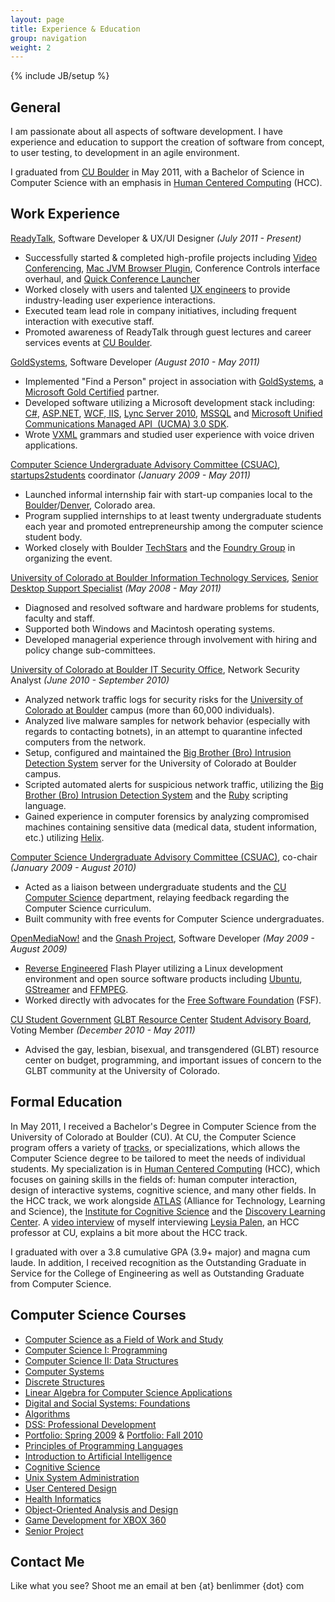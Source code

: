 ```yaml
---
layout: page
title: Experience & Education
group: navigation
weight: 2
---
```

{% include JB/setup %}

## General
I am passionate about all aspects of software development. I have experience and education to support the creation of software from concept, to user testing, to development in an agile environment.

I graduated from [CU Boulder](http://www.colorado.edu) in May 2011, with a Bachelor of Science in Computer Science with an emphasis in [Human Centered Computing](http://www.cs.colorado.edu/ugrad/bs/tracks/videos/hcc.mov) (HCC).


## Work Experience
[ReadyTalk](http://www.readytalk.com/), Software Developer & UX/UI Designer _(July 2011 - Present)_
* Successfully started & completed high-profile projects including [Video Conferencing](http://www.readytalk.com/products-services/video), [Mac JVM Browser Plugin](http://www.readytalk.com/support-training/downloads#mac-plugin), Conference Controls interface overhaul, and [Quick Conference Launcher](http://www.readytalk.com/support-training/downloads#quick-launcher)
* Worked closely with users and talented [UX engineers](http://en.wikipedia.org/wiki/User_experience) to provide industry-leading user experience interactions.
* Executed team lead role in company initiatives, including frequent interaction with executive staff.
* Promoted awareness of ReadyTalk through guest lectures and career services events at [CU Boulder](http://www.colorado.edu).

[GoldSystems](http://www.goldsys.com), Software Developer _(August 2010 - May 2011)_
* Implemented "Find a Person" project in association with [GoldSystems](http://www.goldsys.com/), a [Microsoft Gold Certified](http://www.microsoft.com/hk/certpartner/default.mspx) partner.
* Developed software utilizing a Microsoft development stack including: [C#](http://en.wikipedia.org/wiki/C_Sharp_(programming_language)), [ASP.NET](http://www.asp.net/learn/whitepapers/aspnet4), [WCF](http://msdn.microsoft.com/en-us/netframework/aa663324),[ IIS](http://www.iis.net/), [Lync Server 2010](http://en.wikipedia.org/wiki/Microsoft_Lync_Server), [MSSQL](http://en.wikipedia.org/wiki/Microsoft_SQL_Server) and [Microsoft Unified Communications Managed API  (UCMA) 3.0 SDK](http://msdn.microsoft.com/en-us/library/gg421023.aspx).
* Wrote [VXML](http://en.wikipedia.org/wiki/VoiceXML) grammars and studied user experience with voice driven applications.

[Computer Science Undergraduate Advisory Committee (CSUAC)](http://www.cs.colorado.edu/ugrad/csuac/), [startups2students](http://startup2student.pbworks.com) coordinator _(January 2009 - May 2011)_
* Launched informal internship fair with start-up companies local to the [Boulder](http://en.wikipedia.org/wiki/Boulder,_Colorado)/[Denver](http://en.wikipedia.org/wiki/Denver), Colorado area.
* Program supplied internships to at least twenty undergraduate students each year and promoted entrepreneurship among the computer science student body.
* Worked closely with Boulder [TechStars](http://techstars.org/) and the [Foundry Group](http://www.foundrygroup.com) in organizing the event.

[University of Colorado at Boulder Information Technology Services](http://www.colorado.edu/its), [Senior Desktop Support Specialist](http://www.colorado.edu/its/support/bugbusters.html) _(May 2008 - May 2011)_
* Diagnosed and resolved software and hardware problems for students, faculty and staff.
* Supported both Windows and Macintosh operating systems.
* Developed managerial experience through involvement with hiring and policy change sub-committees.

[University of Colorado at Boulder IT Security Office](http://www.colorado.edu/its/security/), Network Security Analyst _(June 2010 - September 2010)_
* Analyzed network traffic logs for security risks for the [University of Colorado at Boulder](http://www.colorado.edu) campus (more than 60,000 individuals).
* Analyzed live malware samples for network behavior (especially with regards to contacting botnets), in an attempt to quarantine infected computers from the network.
* Setup, configured and maintained the [Big Brother (Bro) Intrusion Detection System](http://bro-ids.org/) server for the University of Colorado at Boulder campus.
* Scripted automated alerts for suspicious network traffic, utilizing the [Big Brother (Bro) Intrusion Detection System](http://bro-ids.org/) and the [Ruby](http://www.ruby-lang.org/en/) scripting language.
* Gained experience in computer forensics by analyzing compromised machines containing sensitive data (medical data, student information, etc.) utilizing [Helix](http://www.e-fense.com/h3-enterprise.php).

[Computer Science Undergraduate Advisory Committee (CSUAC)](http://www.cs.colorado.edu/ugrad/csuac/), co-chair _(January 2009 - August 2010)_
* Acted as a liaison between undergraduate students and the [CU Computer Science](http://cs.colorado.edu) department, relaying feedback regarding the Computer Science curriculum.
* Built community with free events for Computer Science undergraduates.

[OpenMediaNow!](http://www.openmedianow.org/) and the [Gnash Project](http://www.gnu.org/software/gnash/), Software Developer _(May 2009 - August 2009)_
* [Reverse Engineered](http://en.wikipedia.org/wiki/Reverse_engineering) Flash Player utilizing a Linux development environment and open source software products including [Ubuntu](http://www.ubuntu.com/), [GStreamer](http://www.gstreamer.net/) and [FFMPEG](http://www.ffmpeg.org).
* Worked directly with advocates for the [Free Software Foundation](http://www.fsf.org/) (FSF).

[CU Student Government](http://cusg.colorado.edu/) [GLBT Resource Center](http://www.colorado.edu/glbtrc/index.html) [Student Advisory Board](http://www.colorado.edu/glbtrc/getinvolved.html), Voting Member _(December 2010 - May 2011)_

* Advised the gay, lesbian, bisexual, and transgendered (GLBT) resource center on budget, programming, and important issues of concern to the GLBT community at the University of Colorado.


## Formal Education
In May 2011, I received a Bachelor's Degree in Computer Science from the University of Colorado at Boulder (CU). At CU, the Computer Science program offers a variety of [tracks](http://www.cs.colorado.edu/ugrad/bs/tracks/), or specializations, which allows the Computer Science degree to be tailored to meet the needs of individual students. My specialization is in [Human Centered Computing](http://www.cs.colorado.edu/ugrad/bs/requirements/2010-2011/hcc.html) (HCC), which focuses on gaining skills in the fields of: human computer interaction, design of interactive systems, cognitive science, and many other fields. In the HCC track, we work alongside [ATLAS](http://www.colorado.edu/ATLAS/home.html) (Alliance for Technology, Learning and Science), the [Institute for Cognitive Science](http://ics.colorado.edu/) and the [Discovery Learning Center](http://engineering.colorado.edu/DLC/index.html). A [video interview](http://www.cs.colorado.edu/ugrad/bs/tracks/videos/hcc.mov) of myself interviewing [Leysia Palen](http://www.cs.colorado.edu/~palen/Home/Welcome.html), an HCC professor at CU, explains a bit more about the HCC track.

I graduated with over a 3.8 cumulative GPA (3.9+ major) and magna cum laude. In addition, I received recognition as the Outstanding Graduate in Service for the College of Engineering as well as Outstanding Graduate from Computer Science.


## Computer Science Courses
* [Computer Science as a Field of Work and Study](http://www.cs.colorado.edu/courses/csci1000.html)
* [Computer Science I: Programming](http://www.cs.colorado.edu/courses/csci1300.html)
* [Computer Science II: Data Structures](http://www.cs.colorado.edu/courses/csci2270.html)
* [Computer Systems](http://www.cs.colorado.edu/courses/csci2400.html)
* [Discrete Structures](http://www.cs.colorado.edu/courses/csci2824.html)
* [Linear Algebra for Computer Science Applications](http://www.cs.colorado.edu/courses/csci2830linear.html)
* [Digital and Social Systems: Foundations](http://www.cs.colorado.edu/courses/csci3002.html)
* [Algorithms](http://www.cs.colorado.edu/courses/csci3104.html)
* [DSS: Professional Development](http://www.cs.colorado.edu/courses/csci3112.html) 
* [Portfolio: Spring 2009](http://groups.google.com/group/dsspd/web/ben-limmers-weekly-update?pli=1) & [Portfolio: Fall 2010](https://sites.google.com/site/hccpdforum/home/ben-limmer-s-updates)
* [Principles of Programming Languages](http://www.cs.colorado.edu/courses/csci3155.html)
* [Introduction to Artificial Intelligence](http://www.cs.colorado.edu/courses/csci3202.html)
* [Cognitive Science](http://www.cs.colorado.edu/courses/csci3702.html)
* [Unix System Administration](http://www.cs.colorado.edu/courses/csci4113.html)
* [User Centered Design](http://www.cs.colorado.edu/courses/csci4839.html)
* [Health Informatics](http://www.cs.colorado.edu/courses/csci4312.html)
* [Object-Oriented Analysis and Design](http://www.cs.colorado.edu/courses/csci4448.html)
* [Game Development for XBOX 360](http://www.cs.colorado.edu/courses/csci4830xbox360.html)
* [Senior Project](http://www.cs.colorado.edu/~sanders/csci4308/)


## Contact Me
Like what you see? Shoot me an email at ben {at} benlimmer {dot} com
